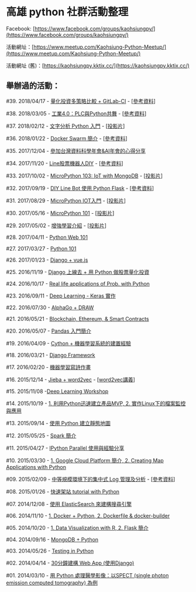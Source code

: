 # 高雄 python 社群活動整理

Facebook: [https://www.facebook.com/groups/kaohsiungpy/](https://www.facebook.com/groups/kaohsiungpy/)

活動網址：[https://www.meetup.com/Kaohsiung-Python-Meetup/](https://www.meetup.com/Kaohsiung-Python-Meetup/)

活動網址 (舊)：[https://kaohsiungpy.kktix.cc/](https://kaohsiungpy.kktix.cc/)

## 舉辦過的活動：

\#39. 2018/04/17 - [量化投資多策略比較 + GitLab-CI](https://www.meetup.com/Kaohsiung-Python-Meetup/events/249243461/) - [[參考資料](https://github.com/victorgau/MultiStrategies)]

\#38. 2018/03/05 - [工業4.0：PLC與Python共舞](https://www.meetup.com/Kaohsiung-Python-Meetup/events/248187128/) - [[參考資料](https://github.com/maloyang/PLC-Python)]

\#37. 2018/02/12 - [文字分析 Python 入門](https://www.meetup.com/Kaohsiung-Python-Meetup/events/247544265/) - [[投影片](https://www.slideshare.net/xiaohuang545/python-87902078)]

\#36. 2018/01/22 - [Docker Swarm 簡介](https://www.meetup.com/Kaohsiung-Python-Meetup/events/246901451/) - [[參考資料](https://github.com/twtrubiks/docker-swarm-tutorial)]

\#35. 2017/12/04 - [參加台灣資料科學年會&AI年會的­心得分享](https://www.meetup.com/Kaohsiung-Python-Meetup/events/245464148/)

\#34. 2017/11/20 - [Line股票機器人DIY](https://www.meetup.com/Kaohsiung-Python-Meetup/events/245077445/) - [[參考資料](https://github.com/maloyang/stock-line-bot)]

\#33. 2017/10/02 - [MicroPython 103: IoT with MongoDB](https://www.meetup.com/Kaohsiung-Python-Meetup/events/243616549/) - [[投影片](https://goo.gl/BW9rsu)]

\#32. 2017/09/19 - [DIY Line Bot 使用 Python Flask](https://www.meetup.com/Kaohsiung-Python-Meetup/events/243299175/) - [[參考資料](https://github.com/twtrubiks/line-bot-tutorial)]

\#31. 2017/08/29 - [MicroPython IOT入門](https://www.meetup.com/Kaohsiung-Python-Meetup/events/242756719/) - [[投影片](https://docs.google.com/presentation/d/1ZYA6sStyTAxShAXdLA0Nw5GJ_qV0gva-zpbpje07FN4/edit#slide=id.g35f391192_00)]

\#30. 2017/05/16 - [MicroPython 101](https://www.meetup.com/Kaohsiung-Python-Meetup/events/239821308/) - [[投影片](https://goo.gl/swXXYG)]

\#29. 2017/05/02 - [增強學習介紹](https://www.meetup.com/Kaohsiung-Python-Meetup/events/239474390/) - [[投影片](https://goo.gl/1BYovi)]

\#28. 2017/04/11 - [Python Web 101](https://www.meetup.com/Kaohsiung-Python-Meetup/events/238826430/)

\#27. 2017/03/27 - [Python 101](https://www.meetup.com/Kaohsiung-Python-Meetup/events/238612469/)

\#26. 2017/01/23 - [Django + vue.js](https://www.meetup.com/Kaohsiung-Python-Meetup/events/236955219/)

\#25. 2016/11/19 - [Django 上線去 + 用 Python 做股票量化投資](https://www.meetup.com/Kaohsiung-Python-Meetup/events/235283722/)

\#24. 2016/10/17 - [Real life applications of Prob. with Python](https://www.meetup.com/Kaohsiung-Python-Meetup/events/234800219/)

\#23. 2016/09/11 - [Deep Learning - Keras 實作](https://www.meetup.com/Kaohsiung-Python-Meetup/events/233880952/)

\#22. 2016/07/30 - [AlphaGo + DRAW](https://www.meetup.com/Kaohsiung-Python-Meetup/events/232693514/)

\#21. 2016/05/21 - [Blockchain, Ethereum, & Smart Contracts](https://www.meetup.com/Kaohsiung-Python-Meetup/events/230762929/)

\#20. 2016/05/07 - [Pandas 入門簡介](https://www.meetup.com/Kaohsiung-Python-Meetup/events/230238645/)

\#19. 2016/04/09 - [Cython + 機器學習系統的建置經驗](https://www.meetup.com/Kaohsiung-Python-Meetup/events/229978032/)

\#18. 2016/03/21 - [Django Framework](https://www.meetup.com/Kaohsiung-Python-Meetup/events/229571688/)

\#17. 2016/02/20 - [機器學習寫詩作畫](https://www.meetup.com/Kaohsiung-Python-Meetup/events/228805622/)

\#16. 2015/12/14 - [Jieba + word2vec](https://www.meetup.com/Kaohsiung-Python-Meetup/events/227010580/) - [[word2vec講義](https://bit.ly/2vN8LXl)]

\#15. 2015/11/08 -[Deep Learning Workshop](https://www.meetup.com/Kaohsiung-Python-Meetup/events/226162999/)

\#14. 2015/10/19 - [1. 利用Python迅速建立產品MVP, 2. 實作Linux下的檔案監控與應用](https://www.meetup.com/Kaohsiung-Python-Meetup/events/225961257/)

\#13. 2015/09/14 - [使用 Python 建立靜態地圖](https://kaohsiungpy.kktix.cc/events/195b0b33-adb246-2eb7b0-e152cc-a34bd3-7994c3-db234a-1c64ca-f1a3be-f59acc-2ef24c-63c815-38e00f)

\#12. 2015/05/25 - [Spark 簡介](https://kaohsiungpy.kktix.cc/events/195b0b33-adb246-2eb7b0-e152cc-a34bd3-7994c3-db234a-1c64ca-f1a3be-f59acc-2ef24c-63c815)

\#11. 2015/04/27 - [IPython Parallel 使用與經驗分享](https://kaohsiungpy.kktix.cc/events/195b0b33-adb246-2eb7b0-e152cc-a34bd3-7994c3-db234a-1c64ca-f1a3be-f59acc-2ef24c)

\#10. 2015/03/30 - [1. Google Cloud Platform 簡介, 2. Creating Map Applications with Python](https://kaohsiungpy.kktix.cc/events/195b0b33-adb246-2eb7b0-e152cc-a34bd3-7994c3-db234a-1c64ca-f1a3be-f59acc)

\#09. 2015/02/09 - [中等規模環境下的集中式 Log 管理及分析](https://goo.gl/c8BdYn) - [[參考資料](https://goo.gl/RjbksH)]

\#08. 2015/01/26 - [快速架站 tutorial with Python](https://kaohsiungpy.kktix.cc/events/195b0b33-adb246-2eb7b0-e152cc-a34bd3-7994c3-db234a-1c64ca)

\#07. 2014/12/08 - [使用 ElasticSearch 來建構搜尋引擎](https://kaohsiungpy.kktix.cc/events/195b0b33-adb246-2eb7b0-e152cc-a34bd3-7994c3-db234a)

\#06. 2014/11/10 - [1. Docker + Python, 2. Dockerfile & docker-builder](https://kaohsiungpy.kktix.cc/events/195b0b33-adb246-2eb7b0-e152cc-a34bd3-7994c3)

\#05. 2014/10/20 - [1. Data Visualization with R, 2. Flask 簡介](https://kaohsiungpy.kktix.cc/events/195b0b33-adb246-2eb7b0-e152cc-a34bd3)

\#04. 2014/09/16 - [MongoDB + Python](https://kaohsiungpy.kktix.cc/events/195b0b33-adb246-2eb7b0-e152cc)

\#03. 2014/05/26 - [Testing in Python](https://kaohsiungpy.kktix.cc/events/195b0b33-adb246-2eb7b0)

\#02. 2014/04/14 - [30分鐘建構 Web App (使用Django)](https://kaohsiungpy.kktix.cc/events/195b0b33-adb246)

\#01. 2014/03/10 - [用 Python 處理醫學影像：以SPECT (single photon emission computed tomography) 為例](https://kaohsiungpy.kktix.cc/events/195b0b33)
